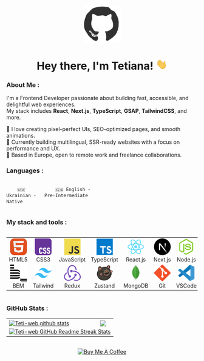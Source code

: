 <div id="header" align="center">

<img src="./assets/github.gif" width="100"/>

<h1>
Hey there, I'm Tetiana!
<img src="./assets/giphy.gif" width="30px" alt="GIF">
</h1>

   </div>
  
### About Me :
I'm a Frontend Developer passionate about building fast, accessible, and delightful web experiences.  
My stack includes **React**, **Next.js**, **TypeScript**, **GSAP**, **TailwindCSS**, and more.

🔹 I love creating pixel-perfect UIs, SEO-optimized pages, and smooth animations.  
🔹 Currently building multilingual, SSR-ready websites with a focus on performance and UX.  
🔹 Based in Europe, open to remote work and freelance collaborations.

### Languages :

<div style="display: flex; align-items: flex-start; align: center">
<table  align="center">
  <tr>
    
        🇺🇦 Ukrainian - Native
        
  </tr>

  <tr>
    
        🇬🇧 English - Pre-Intermediate
        
  </tr>
</table>
</div>

### My stack and tools :

<div style="display: flex; align-items: flex-start; align: center">
<table align="center">
  <tr>
     <td align="center"  width="88">
         <img src="./images/01-html5.svg" alt="HTML5" width="44" height="44"/>
      <br>HTML5
    </td>
    <td align="center" width="88">
        <img src="./images/02-css3.svg" alt="CSS3" width="44" height="44"/>
      <br>CSS3
    </td>
<td align="center" width="88">
         <img src="./images/03-javascript.svg" alt="JS" width="44" height="44"/>
      <br>JavaScript
    </td>
    <td align="center" width="88">
        <img src="./images/04-typescript.svg" alt="TS" width="44" height="44"/>
      <br>TypeScript
    </td>
    <td align="center" width="88">
        <img src="./images/06-react.svg" alt="React" width="44" height="44"/>
      <br>React.js
    </td>
    <td align="center" width="88">
        <img src="./images/07-nextjs.svg" alt="Next.js" width="44" height="44"/>
      <br>Next.js
    </td>
    <td align="center" width="88">
      <img src="./images/08-nodejs.svg" alt="Node.js" width="44" height="44"/>
      <br>Node.js
    </td>
      <td align="center" width="88">
        <img src="./images/09-astro.svg" alt="Astro.js" width="44" height="44"/>
      <br>Astro.js
    </td>
     <td align="center" width="88">
        <img src="./images/10-sass.svg" alt="Sass" width="44" height="44"/>
      <br>Sass
    </td>
  </tr>
    <td align="center" width="88"> 
        <img src="./images/11-bem.svg" alt="Bem" width="44" height="44"/>
      <br>BEM
    </td>
    <td align="center"  width="88">
        <img src="./images/12-tailwind.svg" alt="Tailwind" width="44" height="44"/>
      <br>Tailwind
    </td>
    <td align="center" width="88">
        <img src="./images/13-redux.svg" alt="Redux" width="44" height="44"/>
      <br>Redux
    </td>
     <td align="center" width="88">
        <img src="./images/14-zustand.svg" alt="Zustand" width="44" height="44"/>
      <br>Zustand
    </td>
      </td>
      <td align="center" width="88">
        <img src="./images/15-mongodb.svg" alt="MongoDB" width="44" height="44"/>
      <br>MongoDB
     </td>
     <td align="center" width="88">
        <img src="./images/16-git.svg" alt="Git" width="44" height="44"/>
      <br>Git
    </td>
  <td align="center" width="88">
        <img src="./images/17-vscode.svg" alt="Visual Studio Code" width="44" height="44"/>
      <br>VSCode
     </td>
  <td align="center" width="88">
        <img src="./images/18-figma.svg" alt="Figma" width="44" height="44"/>
      <br>Figma
     </td>
</table>
</div>

### GitHub Stats :

<table align="center">
  <tr>
  <td>
  <a href="https://github.com/Teti-web/github-readme-stats"><img align="center" src="https://github-readme-stats.vercel.app/api?username=Teti-web&show_icons=true&include_all_commits=true&theme=buefy&hide_border=true" alt="Teti-web github stats" /></a>
  </td>
  <td>
  <a href="https://github.com/Teti-web/github-readme-stats"><img align="center" src="https://github-readme-stats.vercel.app/api/top-langs/?username=Teti-web&layout=compact&theme=buefy&hide_border=true" /></a>
  </td>
  </tr>
  <tr>
  <td colspan=2 align="center">
  <a href="https://git.io/streak-stats"> <img src="http://github-readme-streak-stats.herokuapp.com?user=Teti-web&hide_border=true&background=f6f8fa&currStreakLabel=000000&date_format=j%20M%5B%20Y%5D" alt="Teti-web GitHub Readme Streak Stats" /> </a>
  </td>
  </tr>
</table>
<br>

<div align="center">
<a href="coff.ee/rohatetiann" target="_blank"><img src="https://cdn.buymeacoffee.com/buttons/v2/default-blue.png" alt="Buy Me A Coffee" style="height: 40px !important;width: 180px !important;" ></a>
</div>